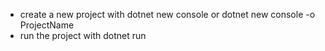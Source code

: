 - create a new project with dotnet new console or dotnet new console -o ProjectName
- run the project with dotnet run